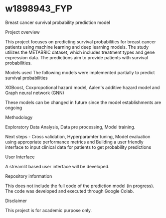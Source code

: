 # w1898943_FYP
Breast cancer survival probability prediction model


Project overview

This project focuses on predicting survival probabilities for breast cancer patients using machine learning and deep learning models. The study utilizes the METABRIC dataset, which includes treatment types and gene expression data. The predictions aim to provide patients with survival probabilities.

Models used
The following models were implemented partially to predict survival probabilities

XGBoost,
Coxpropotional hazard model,
Aalen's additive hazard model and
Graph neural network (GNN)


These models can be changed in future since the model establishments are ongoing

Methodology

Exploratory Data Analysis,
Data pre processing,
Model training.


Next steps - Cross validation,
             Hyperparamter tuning,
             Model evaluation using appropriate performance metrics and
             Building a user friendly interface to input clinical data for patients to get probability predictions


User Interface

A streamlit based user interface will be developed.

Repository information

This does not include the full code of the prediction model (in progress).
The code was developed and executed through Google Colab.

Disclaimer

This project is for academic purpose only.
